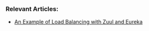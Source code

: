 ### Relevant Articles:
- [An Example of Load Balancing with Zuul and Eureka](http://www.surya.com/zuul-load-balancing)
